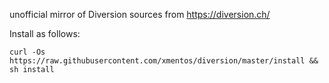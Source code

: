 unofficial mirror of Diversion sources from https://diversion.ch/

Install as follows:
```
curl -Os https://raw.githubusercontent.com/xmentos/diversion/master/install && sh install
```
